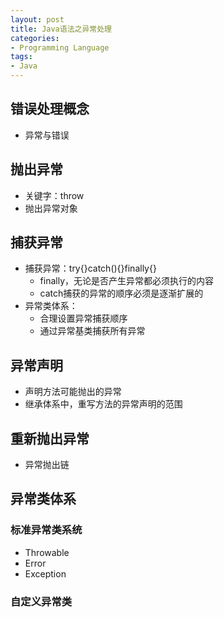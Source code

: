```yaml
---
layout: post
title: Java语法之异常处理
categories:
- Programming Language
tags:
- Java
---
```


## 错误处理概念
- 异常与错误

## 抛出异常
- 关键字：throw
- 抛出异常对象

## 捕获异常
- 捕获异常：try{}catch(){}finally{}
	- finally，无论是否产生异常都必须执行的内容
	- catch捕获的异常的顺序必须是逐渐扩展的
- 异常类体系：
	- 合理设置异常捕获顺序
	- 通过异常基类捕获所有异常

## 异常声明
- 声明方法可能抛出的异常
- 继承体系中，重写方法的异常声明的范围

## 重新抛出异常
- 异常抛出链

## 异常类体系
### 标准异常类系统 
- Throwable
- Error
- Exception

### 自定义异常类